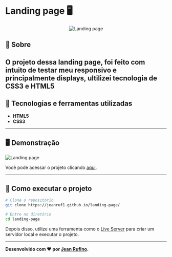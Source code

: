 # Landing page 🖥
<p align="center">
<img src="./assets/images/print.png" alt="Landing page" title="Landing page">
</p>

## 📖 Sobre   
O projeto dessa landing page, foi feito com intuito de testar meu responsivo e principalmente displays, ultilizei tecnologia de CSS3 e HTML5
---

## 🚀 Tecnologias e ferramentas utilizadas
 - **HTML5**
 - **CSS3**

---

## 🖥️ Demonstração

<img src="./assets/images/print.png" alt="Landing page" title="Landing page">

Você pode acessar o projeto clicando [aqui](https://jeanruf1.github.io/landing-page/).

---

## 🔧 Como executar o projeto

```bash
# Clone o repositório
git clone https://jeanruf1.github.io/landing-page/

# Entre no diretório
cd landing-page
```
Depois disso, utilize uma ferramenta como o [Live Server](https://marketplace.visualstudio.com/items?itemName=ritwickdey.LiveServer) para criar um servidor local e executar o projeto.

----

**Desenvolvido com ❤️ por [Jean Rufino](https://github.com/jeanruf1/).**
